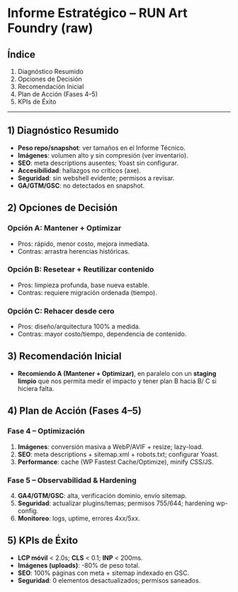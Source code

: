 # Informe Estratégico – RUN Art Foundry (raw)

## Índice
1. Diagnóstico Resumido
2. Opciones de Decisión
3. Recomendación Inicial
4. Plan de Acción (Fases 4–5)
5. KPIs de Éxito

---
## 1) Diagnóstico Resumido
- **Peso repo/snapshot**: ver tamaños en el Informe Técnico.
- **Imágenes**: volumen alto y sin compresión (ver inventario).
- **SEO**: meta descriptions ausentes; Yoast sin configurar.
- **Accesibilidad**: hallazgos no críticos (axe).
- **Seguridad**: sin webshell evidente; permisos a revisar.
- **GA/GTM/GSC**: no detectados en snapshot.

## 2) Opciones de Decisión
### Opción A: Mantener + Optimizar
- Pros: rápido, menor costo, mejora inmediata.
- Contras: arrastra herencias históricas.
### Opción B: Resetear + Reutilizar contenido
- Pros: limpieza profunda, base nueva estable.
- Contras: requiere migración ordenada (tiempo).
### Opción C: Rehacer desde cero
- Pros: diseño/arquitectura 100% a medida.
- Contras: mayor costo/tiempo, dependencia de contenido.

## 3) Recomendación Inicial
- **Recomiendo A (Mantener + Optimizar)**, en paralelo con un **staging limpio** que nos permita medir el impacto y tener plan B hacia B/ C si hiciera falta.

## 4) Plan de Acción (Fases 4–5)
### Fase 4 – Optimización
1) **Imágenes**: conversión masiva a WebP/AVIF + resize; lazy-load.
2) **SEO**: meta descriptions + sitemap.xml + robots.txt; configurar Yoast.
3) **Performance**: cache (WP Fastest Cache/Optimize), minify CSS/JS.
### Fase 5 – Observabilidad & Hardening
4) **GA4/GTM/GSC**: alta, verificación dominio, envío sitemap.
5) **Seguridad**: actualizar plugins/temas; permisos 755/644; hardening wp-config.
6) **Monitoreo**: logs, uptime, errores 4xx/5xx.

## 5) KPIs de Éxito
- **LCP móvil** < 2.0s; **CLS** < 0.1; **INP** < 200ms.
- **Imágenes (uploads)**: -80% de peso total.
- **SEO**: 100% páginas con meta + sitemap indexado en GSC.
- **Seguridad**: 0 elementos desactualizados; permisos saneados.
